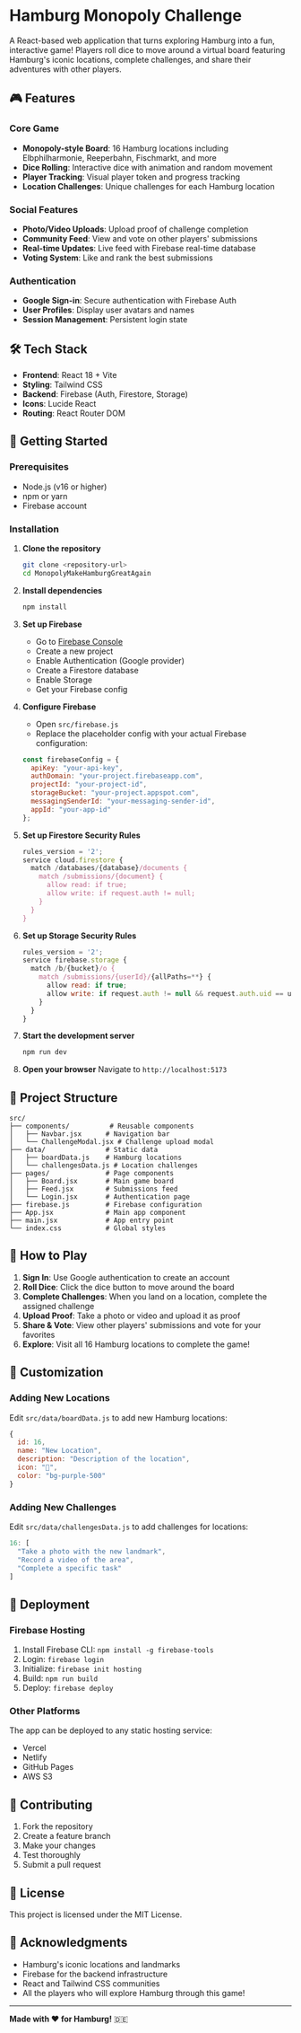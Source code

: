 # Hamburg Monopoly Challenge

A React-based web application that turns exploring Hamburg into a fun, interactive game! Players roll dice to move around a virtual board featuring Hamburg's iconic locations, complete challenges, and share their adventures with other players.

## 🎮 Features

### Core Game
- **Monopoly-style Board**: 16 Hamburg locations including Elbphilharmonie, Reeperbahn, Fischmarkt, and more
- **Dice Rolling**: Interactive dice with animation and random movement
- **Player Tracking**: Visual player token and progress tracking
- **Location Challenges**: Unique challenges for each Hamburg location

### Social Features
- **Photo/Video Uploads**: Upload proof of challenge completion
- **Community Feed**: View and vote on other players' submissions
- **Real-time Updates**: Live feed with Firebase real-time database
- **Voting System**: Like and rank the best submissions

### Authentication
- **Google Sign-in**: Secure authentication with Firebase Auth
- **User Profiles**: Display user avatars and names
- **Session Management**: Persistent login state

## 🛠️ Tech Stack

- **Frontend**: React 18 + Vite
- **Styling**: Tailwind CSS
- **Backend**: Firebase (Auth, Firestore, Storage)
- **Icons**: Lucide React
- **Routing**: React Router DOM

## 🚀 Getting Started

### Prerequisites
- Node.js (v16 or higher)
- npm or yarn
- Firebase account

### Installation

1. **Clone the repository**
   ```bash
   git clone <repository-url>
   cd MonopolyMakeHamburgGreatAgain
   ```

2. **Install dependencies**
   ```bash
   npm install
   ```

3. **Set up Firebase**
   - Go to [Firebase Console](https://console.firebase.google.com/)
   - Create a new project
   - Enable Authentication (Google provider)
   - Create a Firestore database
   - Enable Storage
   - Get your Firebase config

4. **Configure Firebase**
   - Open `src/firebase.js`
   - Replace the placeholder config with your actual Firebase configuration:
   ```javascript
   const firebaseConfig = {
     apiKey: "your-api-key",
     authDomain: "your-project.firebaseapp.com",
     projectId: "your-project-id",
     storageBucket: "your-project.appspot.com",
     messagingSenderId: "your-messaging-sender-id",
     appId: "your-app-id"
   };
   ```

5. **Set up Firestore Security Rules**
   ```javascript
   rules_version = '2';
   service cloud.firestore {
     match /databases/{database}/documents {
       match /submissions/{document} {
         allow read: if true;
         allow write: if request.auth != null;
       }
     }
   }
   ```

6. **Set up Storage Security Rules**
   ```javascript
   rules_version = '2';
   service firebase.storage {
     match /b/{bucket}/o {
       match /submissions/{userId}/{allPaths=**} {
         allow read: if true;
         allow write: if request.auth != null && request.auth.uid == userId;
       }
     }
   }
   ```

7. **Start the development server**
   ```bash
   npm run dev
   ```

8. **Open your browser**
   Navigate to `http://localhost:5173`

## 📁 Project Structure

```
src/
├── components/          # Reusable components
│   ├── Navbar.jsx      # Navigation bar
│   └── ChallengeModal.jsx # Challenge upload modal
├── data/               # Static data
│   ├── boardData.js    # Hamburg locations
│   └── challengesData.js # Location challenges
├── pages/              # Page components
│   ├── Board.jsx       # Main game board
│   ├── Feed.jsx        # Submissions feed
│   └── Login.jsx       # Authentication page
├── firebase.js         # Firebase configuration
├── App.jsx             # Main app component
├── main.jsx            # App entry point
└── index.css           # Global styles
```

## 🎯 How to Play

1. **Sign In**: Use Google authentication to create an account
2. **Roll Dice**: Click the dice button to move around the board
3. **Complete Challenges**: When you land on a location, complete the assigned challenge
4. **Upload Proof**: Take a photo or video and upload it as proof
5. **Share & Vote**: View other players' submissions and vote for your favorites
6. **Explore**: Visit all 16 Hamburg locations to complete the game!

## 🎨 Customization

### Adding New Locations
Edit `src/data/boardData.js` to add new Hamburg locations:
```javascript
{
  id: 16,
  name: "New Location",
  description: "Description of the location",
  icon: "🎯",
  color: "bg-purple-500"
}
```

### Adding New Challenges
Edit `src/data/challengesData.js` to add challenges for locations:
```javascript
16: [
  "Take a photo with the new landmark",
  "Record a video of the area",
  "Complete a specific task"
]
```

## 🚀 Deployment

### Firebase Hosting
1. Install Firebase CLI: `npm install -g firebase-tools`
2. Login: `firebase login`
3. Initialize: `firebase init hosting`
4. Build: `npm run build`
5. Deploy: `firebase deploy`

### Other Platforms
The app can be deployed to any static hosting service:
- Vercel
- Netlify
- GitHub Pages
- AWS S3

## 🤝 Contributing

1. Fork the repository
2. Create a feature branch
3. Make your changes
4. Test thoroughly
5. Submit a pull request

## 📝 License

This project is licensed under the MIT License.

## 🙏 Acknowledgments

- Hamburg's iconic locations and landmarks
- Firebase for the backend infrastructure
- React and Tailwind CSS communities
- All the players who will explore Hamburg through this game!

---

**Made with ❤️ for Hamburg!** 🇩🇪
